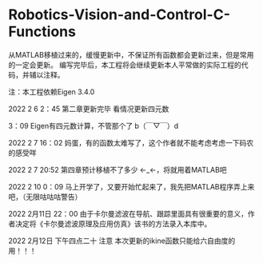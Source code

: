# Robotics-Vision-and-Control-C-Functions
从MATLAB移植过来的，缓慢更新中，不保证所有函数都会更新过来，但是常用的一定会更新。 编写完毕后，本工程将会继续更新本人平常做的实际工程的代码，并辅以注释。

注：本工程依赖Eigen 3.4.0

2022 2 6 2：45 第二章更新完毕 看情况更新四元数

3：09 Eigen有四元数计算，不管那个了 b（￣▽￣）d　

2022 2 7 16：02 妈蛋，有的函数太难写了，这个作者就不能考虑考虑一下码农的感受咩

2022 2 7 20:52 第四章预计移植不了多少 <-_<-，将就用着MATLAB吧

2022 2 10 0：09 马上开学了，又要开始忙起来了，我先把MATLAB程序弄上来吧，（无限咕咕咕警告）

2022 2月11日 22：00 由于卡尔曼滤波在导航、跟踪里面具有很重要的意义，作者决定将《卡尔曼滤波原理及应用仿真》该书的方法录入本库中。

2022 2月12日 下午四点二十 注意 本次更新的ikine函数只能给六自由度的用！！！
